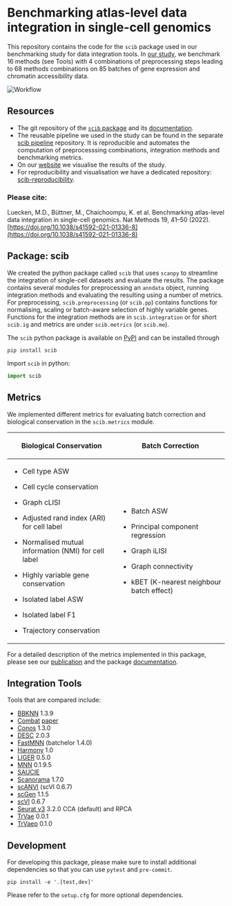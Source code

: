 # Benchmarking atlas-level data integration in single-cell genomics

This repository contains the code for the `scib` package used in our benchmarking study for data integration tools.
In [our study](https://doi.org/10.1038/s41592-021-01336-8), we benchmark 16 methods (see Tools) with 4 combinations of
preprocessing steps leading to 68 methods combinations on 85 batches of gene expression and chromatin accessibility data.

![Workflow](https://raw.githubusercontent.com/theislab/scib/main/figure.png)

## Resources

+ The git repository of the [`scib` package](https://github.com/theislab/scib) and its [documentation](https://scib.readthedocs.io/).
+ The reusable pipeline we used in the study can be found in the
  separate [scib pipeline](https://github.com/theislab/scib-pipeline.git) repository. It is reproducible and automates
  the computation of preprocesssing combinations, integration methods and benchmarking metrics.
+ On our [website](https://theislab.github.io/scib-reproducibility) we visualise the results of the study.
+ For reproducibility and visualisation we have a dedicated
  repository: [scib-reproducibility](https://github.com/theislab/scib-reproducibility).

### Please cite:

Luecken, M.D., Büttner, M., Chaichoompu, K. et al. Benchmarking atlas-level data integration in single-cell genomics.
Nat Methods 19, 41–50 (2022). [https://doi.org/10.1038/s41592-021-01336-8](https://doi.org/10.1038/s41592-021-01336-8)

## Package: scib

We created the python package called `scib` that uses `scanpy` to streamline the integration of single-cell datasets
and evaluate the results.
The package contains several modules for preprocessing an ``anndata`` object, running integration methods and
evaluating the resulting using a number of metrics.
For preprocessing, ``scib.preprocessing`` (or ``scib.pp``) contains functions for normalising, scaling or batch-aware
selection of highly variable genes.
Functions for the integration methods are in ``scib.integration`` or for short ``scib.ig`` and metrics are under
``scib.metrics`` (or ``scib.me``).

The `scib` python package is available on [PyPI](https://pypi.org/) and can be installed through

```
pip install scib
```


Import `scib` in python:

```python
import scib
```

## Metrics

We implemented different metrics for evaluating batch correction and biological conservation in the `scib.metrics`
module.

<table class="docutils align-default">
  <colgroup>
    <col style="width: 50%" />
    <col style="width: 50%" />
  </colgroup>
  <thead>
    <tr class="row-odd"><th class="head"><p>Biological Conservation</p></th>
      <th class="head"><p>Batch Correction</p></th>
    </tr>
  </thead>
  <tbody>
    <tr class="row-even" >
      <td><ul class="simple">
        <li><p>Cell type ASW</p></li>
        <li><p>Cell cycle conservation</p></li>
        <li><p>Graph cLISI</p></li>
        <li><p>Adjusted rand index (ARI) for cell label</p></li>
        <li><p>Normalised mutual information (NMI) for cell label</p></li>
        <li><p>Highly variable gene conservation</p></li>
        <li><p>Isolated label ASW</p></li>
        <li><p>Isolated label F1</p></li>
        <li><p>Trajectory conservation</p></li>
      </ul></td>
      <td><ul class="simple">
        <li><p>Batch ASW</p></li>
        <li><p>Principal component regression</p></li>
        <li><p>Graph iLISI</p></li>
        <li><p>Graph connectivity</p></li>
        <li><p>kBET (K-nearest neighbour batch effect)</p></li>
      </ul></td>
    </tr>
  </tbody>
</table>

For a detailed description of the metrics implemented in this package, please see our
[publication](https://doi.org/10.1038/s41592-021-01336-8) and the package [documentation](https://scib.readthedocs.io/).

## Integration Tools

Tools that are compared include:

- [BBKNN](https://github.com/Teichlab/bbknn) 1.3.9
- [Combat](https://scanpy.readthedocs.io/en/stable/api/scanpy.pp.combat.html) [paper](https://academic.oup.com/biostatistics/article/8/1/118/252073)
- [Conos](https://github.com/hms-dbmi/conos) 1.3.0
- [DESC](https://github.com/eleozzr/desc) 2.0.3
- [FastMNN](https://bioconductor.org/packages/batchelor/) (batchelor 1.4.0)
- [Harmony](https://github.com/immunogenomics/harmony) 1.0
- [LIGER](https://github.com/MacoskoLab/liger) 0.5.0
- [MNN](https://github.com/chriscainx/mnnpy) 0.1.9.5
- [SAUCIE](https://github.com/KrishnaswamyLab/SAUCIE)
- [Scanorama](https://github.com/brianhie/scanorama) 1.7.0
- [scANVI](https://github.com/chenlingantelope/HarmonizationSCANVI) (scVI 0.6.7)
- [scGen](https://github.com/theislab/scgen) 1.1.5
- [scVI](https://github.com/YosefLab/scVI) 0.6.7
- [Seurat v3](https://github.com/satijalab/seurat) 3.2.0 CCA (default) and RPCA
- [TrVae](https://github.com/theislab/trvae) 0.0.1
- [TrVaep](https://github.com/theislab/trvaep) 0.1.0

## Development

For developing this package, please make sure to install additional dependencies so that you can use `pytest` and
`pre-commit`.

```shell
pip install -e '.[test,dev]'
```

Please refer to the `setup.cfg` for more optional dependencies.